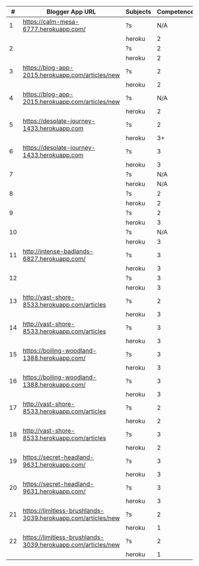 | # | Blogger App URL | Subjects | Competence | Date of PR | Effort | Improvement | Grader |
| --- | --- | --- | --- | --- | --- | --- | --- |
| 1 | https://calm-mesa-6777.herokuapp.com/ |?s | N/A | N/A | 2 | 2 | Fabio
|   || heroku | 2           
| 2 ||?s | 2 | 3/9/2015 |   2  | 2 | Fabio
|   |     | heroku | 2           
| 3 |  https://blog-app-2015.herokuapp.com/articles/new   | ?s | 2  | 2/26/2015 |  3  | 2 | Fabio
|   |     | heroku | 2           
| 4 |  https://blog-app-2015.herokuapp.com/articles/new   | ?s | N/A| N/A| 2 |  2 | Fabio
|   |     | heroku | 2           
| 5 |  https://desolate-journey-1433.herokuapp.com| ?s | 2 |  2/26/2015 |  3  | 3 | Fabio
|   |     | heroku | 3+          
| 6 |  https://desolate-journey-1433.herokuapp.com| ?s | 3  | 3/4/2015  |  3  | 3 | Fabio
|   |     | heroku | 3           
| 7 |     | ?s | N/A | N/A| 1 |  1 | Fabio
|   |     | heroku | N/A         
| 8 |     | ?s | 2  | 3/3/2015  |  2 |  2 | Fabio
|   |     | heroku | 2           
| 9 |     | ?s | 2  | 2/23/2015 |  3 |  3 | Fabio
|   |     | heroku | 3           
| 10 |    | ?s | N/A | N/A| 2 |  2 | Fabio
|    |    | heroku | 3           
| 11 | http://intense-badlands-6827.herokuapp.com/| ?s | 3 |  2/25/2015 |  3  | 3 | Kelton
|    |    | heroku | 3           
| 12 |    | ?s | 3 |  2/26/2015  | 3 |  3 | Kelton
|    |    | heroku | 3           
| 13 | http://vast-shore-8533.herokuapp.com/articles  | ?s | 2 |  3/5/2015    |2 |  3 | Luke
|    |    | heroku | 3           
| 14 | http://vast-shore-8533.herokuapp.com/articles  | ?s | 3  | 2/26/2015   |3 |  3 | Luke
|    |    | heroku | 3           
| 15 | https://boiling-woodland-1388.herokuapp.com/   | ?s | 3 |  3/1/2015    |3 |  3 | Luke
|    |    | heroku | 3           
| 16 | https://boiling-woodland-1388.herokuapp.com/   | ?s | 3 |  3/2/2015    |3 |  3 | Luke
|    |    | heroku | 3           
| 17 | http://vast-shore-8533.herokuapp.com/articles  | ?s | 2 |  3/2/2015    |2 |  2 | Luke
|    |    | heroku | 2           
| 18 | http://vast-shore-8533.herokuapp.com/articles  | ?s | 3 |  3/5/2015    |2 |  2 | Luke
|    |    | heroku | 2           
| 19 | https://secret-headland-9631.herokuapp.com/| ?s | 3  | 2/23/2015 |  3 |  3 | Luke
|    |    | heroku | 3           
| 20 | https://secret-headland-9631.herokuapp.com/| ?s | 3  | 2/23/2015 |  3 |  3 | Luke
|    |    | heroku | 3           
| 21 | https://limitless-brushlands-3039.herokuapp.com/articles/new   | ?s | 2  | 3/10/2015 |  1 |  1 | Luke
|    |    | heroku | 1           
| 22 | https://limitless-brushlands-3039.herokuapp.com/articles/new   | ?s | 2  | 2/23/2015 |  1 |  1 | Luke
|    |    | heroku | 1           
